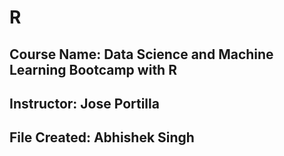 # R
## Course Name: Data Science and Machine Learning Bootcamp with R
## Instructor: Jose Portilla
## File Created: Abhishek Singh
